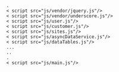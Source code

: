 
<section>
	<pre>
		<code  class="html"data-trim contenteditable="true">
			 .
			 < script src="js/vendor/jquery.js"/>
			 < script src="js/vendor/underscore.js"/>
			 < script src="js/user.js"/>
			 < script src="js/customer.js"/>
			 < script src="js/sites.js"/>
			 < script src="js/asyncDataService.js"/>
			 < script src="js/dataTables.js"/>
			 ...
			 ..
			 .
			 < script src="js/main.js"/>
			 
</code>
</pre>
</section>

